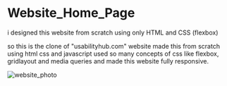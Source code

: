 # Website_Home_Page
i designed this website from scratch using only HTML and CSS (flexbox)

so this is the clone of "usabilityhub.com" website
made this from scratch using html css and javascript
used so many concepts of css like flexbox, gridlayout and media queries and made this website fully responsive.


![website_photo](https://github.com/Brijesh-Adeshara/Website_Home_Page/assets/127421200/b6ba4eb2-cc0c-418a-9aa5-c633480718f6)
